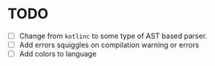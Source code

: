 # TODO

- [ ] Change from `kotlinc` to some type of AST based parser.
- [ ] Add errors squiggles on compilation warning or errors
- [ ] Add colors to language
